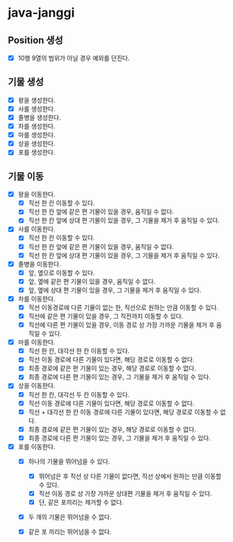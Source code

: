 # java-janggi

## Position 생성
- [x] 10행 9열의 범위가 아닐 경우 예외를 던진다.

## 기물 생성
- [x] 왕을 생성한다.
- [x] 사를 생성한다.
- [x] 졸병을 생성한다.
- [x] 차를 생성한다.
- [x] 마를 생성한다.
- [x] 상을 생성한다.
- [x] 포를 생성한다.

## 기물 이동
- [x] 왕을 이동한다.
    - [x] 직선 한 칸 이동할 수 있다.
    - [x] 직선 한 칸 앞에 같은 편 기물이 있을 경우, 움직일 수 없다.
    - [x] 직선 한 칸 앞에 상대 편 기물이 있을 경우, 그 기물을 제거 후 움직일 수 있다.
- [x] 사를 이동한다.
    - [x] 직선 한 칸 이동할 수 있다.
    - [x] 직선 한 칸 앞에 같은 편 기물이 있을 경우, 움직일 수 없다.
    - [x] 직선 한 칸 앞에 상대 편 기물이 있을 경우, 그 기물을 제거 후 움직일 수 있다.
- [x] 졸병을 이동한다.
    - [x] 앞, 옆으로 이동할 수 있다.
    - [x] 앞, 옆에 같은 편 기물이 있을 경우, 움직일 수 없다.
    - [x] 앞, 옆에 상대 편 기물이 있을 경우, 그 기물을 제거 후 움직일 수 있다.
- [x] 차를 이동한다.
    - [x] 직선 이동경로에 다른 기물이 없는 한, 직선으로 원하는 만큼 이동할 수 있다.
    - [x] 직선에 같은 편 기물이 있을 경우, 그 직전까지 이동할 수 있다.
    - [x] 직선에 다른 편 기물이 있을 경우, 이동 경로 상 가장 가까운 기물을 제거 후 움직일 수 있다.
- [x] 마를 이동한다.
    - [x] 직선 한 칸, 대각선 한 칸 이동할 수 있다.
    - [x] 직선 이동 경로에 다른 기물이 있다면, 해당 경로로 이동할 수 없다.
    - [x] 최종 경로에 같은 편 기물이 있는 경우, 해당 경로로 이동할 수 없다.
    - [x] 최종 경로에 다른 편 기물이 있는 경우, 그 기물을 제거 후 움직일 수 있다.
- [x] 상을 이동한다.
    - [x] 직선 한 칸, 대각선 두 칸 이동할 수 있다.
    - [x] 직선 이동 경로에 다른 기물이 있다면, 해당 경로로 이동할 수 없다.
    - [x] 직선 + 대각선 한 칸 이동 경로에 다른 기물이 있다면, 해당 경로로 이동할 수 없다.
    - [x] 최종 경로에 같은 편 기물이 있는 경우, 해당 경로로 이동할 수 없다.
    - [x] 최종 경로에 다른 편 기물이 있는 경우, 그 기물을 제거 후 움직일 수 있다.
- [x] 포를 이동한다.
    - [x] 하나의 기물을 뛰어넘을 수 있다.
        - [x] 뛰어넘은 후 직선 상 다른 기물이 없다면, 직선 상에서 원하는 만큼 이동할 수 있다.
        - [x] 직선 이동 경로 상 가장 가까운 상대편 기물을 제거 후 움직일 수 있다.
        - [x] 단, 같은 포끼리는 제거할 수 없다.
    - [x] 두 개의 기물은 뛰어넘을 수 없다.
    - [x] 같은 포 끼리는 뛰어넘을 수 없다.

